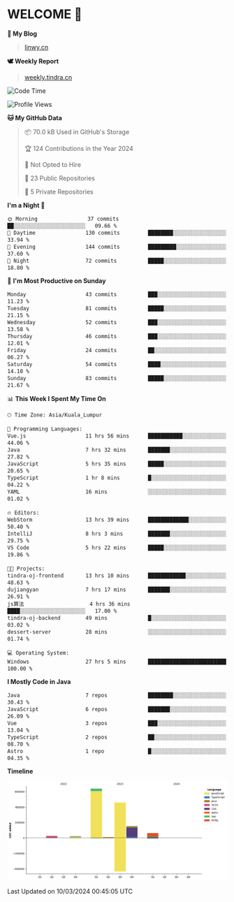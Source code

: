 # WELCOME 👋

**🐶 My Blog**
> [linwy.cn](linwy.cn)

**🕊️ Weekly Report**
> [weekly.tindra.cn](weekly.tindra.cn)
<!--START_SECTION:waka-->
![Code Time](http://img.shields.io/badge/Code%20Time-891%20hrs%2018%20mins-blue)

![Profile Views](http://img.shields.io/badge/Profile%20Views-0-blue)

**🐱 My GitHub Data** 

> 📦 70.0 kB Used in GitHub's Storage 
 > 
> 🏆 124 Contributions in the Year 2024
 > 
> 🚫 Not Opted to Hire
 > 
> 📜 23 Public Repositories 
 > 
> 🔑 5 Private Repositories 
 > 
**I'm a Night 🦉** 

```text
🌞 Morning                37 commits          ██░░░░░░░░░░░░░░░░░░░░░░░   09.66 % 
🌆 Daytime                130 commits         ████████░░░░░░░░░░░░░░░░░   33.94 % 
🌃 Evening                144 commits         █████████░░░░░░░░░░░░░░░░   37.60 % 
🌙 Night                  72 commits          █████░░░░░░░░░░░░░░░░░░░░   18.80 % 
```
📅 **I'm Most Productive on Sunday** 

```text
Monday                   43 commits          ███░░░░░░░░░░░░░░░░░░░░░░   11.23 % 
Tuesday                  81 commits          █████░░░░░░░░░░░░░░░░░░░░   21.15 % 
Wednesday                52 commits          ███░░░░░░░░░░░░░░░░░░░░░░   13.58 % 
Thursday                 46 commits          ███░░░░░░░░░░░░░░░░░░░░░░   12.01 % 
Friday                   24 commits          ██░░░░░░░░░░░░░░░░░░░░░░░   06.27 % 
Saturday                 54 commits          ████░░░░░░░░░░░░░░░░░░░░░   14.10 % 
Sunday                   83 commits          █████░░░░░░░░░░░░░░░░░░░░   21.67 % 
```


📊 **This Week I Spent My Time On** 

```text
🕑︎ Time Zone: Asia/Kuala_Lumpur

💬 Programming Languages: 
Vue.js                   11 hrs 56 mins      ███████████░░░░░░░░░░░░░░   44.06 % 
Java                     7 hrs 32 mins       ███████░░░░░░░░░░░░░░░░░░   27.82 % 
JavaScript               5 hrs 35 mins       █████░░░░░░░░░░░░░░░░░░░░   20.65 % 
TypeScript               1 hr 8 mins         █░░░░░░░░░░░░░░░░░░░░░░░░   04.22 % 
YAML                     16 mins             ░░░░░░░░░░░░░░░░░░░░░░░░░   01.02 % 

🔥 Editors: 
WebStorm                 13 hrs 39 mins      █████████████░░░░░░░░░░░░   50.40 % 
IntelliJ                 8 hrs 3 mins        ███████░░░░░░░░░░░░░░░░░░   29.75 % 
VS Code                  5 hrs 22 mins       █████░░░░░░░░░░░░░░░░░░░░   19.86 % 

🐱‍💻 Projects: 
tindra-oj-frontend       13 hrs 10 mins      ████████████░░░░░░░░░░░░░   48.63 % 
dujiangyan               7 hrs 17 mins       ███████░░░░░░░░░░░░░░░░░░   26.91 % 
js算法                     4 hrs 36 mins       ████░░░░░░░░░░░░░░░░░░░░░   17.00 % 
tindra-oj-backend        49 mins             █░░░░░░░░░░░░░░░░░░░░░░░░   03.02 % 
dessert-server           28 mins             ░░░░░░░░░░░░░░░░░░░░░░░░░   01.74 % 

💻 Operating System: 
Windows                  27 hrs 5 mins       █████████████████████████   100.00 % 
```

**I Mostly Code in Java** 

```text
Java                     7 repos             ████████░░░░░░░░░░░░░░░░░   30.43 % 
JavaScript               6 repos             ███████░░░░░░░░░░░░░░░░░░   26.09 % 
Vue                      3 repos             ███░░░░░░░░░░░░░░░░░░░░░░   13.04 % 
TypeScript               2 repos             ██░░░░░░░░░░░░░░░░░░░░░░░   08.70 % 
Astro                    1 repo              █░░░░░░░░░░░░░░░░░░░░░░░░   04.35 % 
```



**Timeline**

![Lines of Code chart](https://raw.githubusercontent.com/rieraa/rieraa/main/assets/bar_graph.png)


 Last Updated on 10/03/2024 00:45:05 UTC
<!--END_SECTION:waka-->
